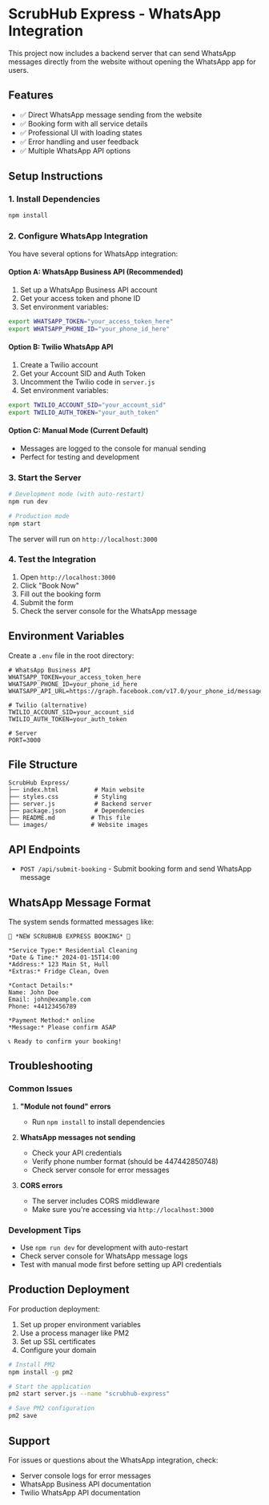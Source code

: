 # ScrubHub Express - WhatsApp Integration

This project now includes a backend server that can send WhatsApp messages directly from the website without opening the WhatsApp app for users.

## Features

- ✅ Direct WhatsApp message sending from the website
- ✅ Booking form with all service details
- ✅ Professional UI with loading states
- ✅ Error handling and user feedback
- ✅ Multiple WhatsApp API options

## Setup Instructions

### 1. Install Dependencies

```bash
npm install
```

### 2. Configure WhatsApp Integration

You have several options for WhatsApp integration:

#### Option A: WhatsApp Business API (Recommended)
1. Set up a WhatsApp Business API account
2. Get your access token and phone ID
3. Set environment variables:
```bash
export WHATSAPP_TOKEN="your_access_token_here"
export WHATSAPP_PHONE_ID="your_phone_id_here"
```

#### Option B: Twilio WhatsApp API
1. Create a Twilio account
2. Get your Account SID and Auth Token
3. Uncomment the Twilio code in `server.js`
4. Set environment variables:
```bash
export TWILIO_ACCOUNT_SID="your_account_sid"
export TWILIO_AUTH_TOKEN="your_auth_token"
```

#### Option C: Manual Mode (Current Default)
- Messages are logged to the console for manual sending
- Perfect for testing and development

### 3. Start the Server

```bash
# Development mode (with auto-restart)
npm run dev

# Production mode
npm start
```

The server will run on `http://localhost:3000`

### 4. Test the Integration

1. Open `http://localhost:3000`
2. Click "Book Now" 
3. Fill out the booking form
4. Submit the form
5. Check the server console for the WhatsApp message

## Environment Variables

Create a `.env` file in the root directory:

```env
# WhatsApp Business API
WHATSAPP_TOKEN=your_access_token_here
WHATSAPP_PHONE_ID=your_phone_id_here
WHATSAPP_API_URL=https://graph.facebook.com/v17.0/your_phone_id/messages

# Twilio (alternative)
TWILIO_ACCOUNT_SID=your_account_sid
TWILIO_AUTH_TOKEN=your_auth_token

# Server
PORT=3000
```

## File Structure

```
ScrubHub Express/
├── index.html          # Main website
├── styles.css          # Styling
├── server.js           # Backend server
├── package.json        # Dependencies
├── README.md          # This file
└── images/            # Website images
```

## API Endpoints

- `POST /api/submit-booking` - Submit booking form and send WhatsApp message

## WhatsApp Message Format

The system sends formatted messages like:

```
🧹 *NEW SCRUBHUB EXPRESS BOOKING* 🧹

*Service Type:* Residential Cleaning
*Date & Time:* 2024-01-15T14:00
*Address:* 123 Main St, Hull
*Extras:* Fridge Clean, Oven

*Contact Details:*
Name: John Doe
Email: john@example.com
Phone: +44123456789

*Payment Method:* online
*Message:* Please confirm ASAP

📞 Ready to confirm your booking!
```

## Troubleshooting

### Common Issues

1. **"Module not found" errors**
   - Run `npm install` to install dependencies

2. **WhatsApp messages not sending**
   - Check your API credentials
   - Verify phone number format (should be 447442850748)
   - Check server console for error messages

3. **CORS errors**
   - The server includes CORS middleware
   - Make sure you're accessing via `http://localhost:3000`

### Development Tips

- Use `npm run dev` for development with auto-restart
- Check server console for WhatsApp message logs
- Test with manual mode first before setting up API credentials

## Production Deployment

For production deployment:

1. Set up proper environment variables
2. Use a process manager like PM2
3. Set up SSL certificates
4. Configure your domain

```bash
# Install PM2
npm install -g pm2

# Start the application
pm2 start server.js --name "scrubhub-express"

# Save PM2 configuration
pm2 save
```

## Support

For issues or questions about the WhatsApp integration, check:
- Server console logs for error messages
- WhatsApp Business API documentation
- Twilio WhatsApp API documentation 